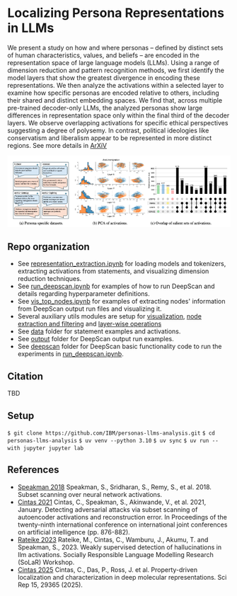 # Localizing Persona Representations in LLMs
We present a study on how and where personas – defined by distinct sets of human characteristics, values, and beliefs – are encoded in the representation space of large language models (LLMs). Using a range of dimension reduction and pattern recognition methods, we first identify the model layers that show the greatest divergence in encoding these representations. We then analyze the activations within a selected layer to examine how specific personas are encoded relative to others, including their shared and distinct embedding spaces. We find that, across multiple pre-trained decoder-only LLMs, the analyzed personas show large differences in representation space only within the final
third of the decoder layers. We observe overlapping activations for specific ethical perspectives suggesting a degree of polysemy. In contrast, political ideologies like conservatism and liberalism appear to be represented in more distinct regions.  See more details in [ArXiV](https://arxiv.org/pdf/2505.24539)

![overview](./overview.png)

## Repo organization
- See [representation_extraction.ipynb](./representation_extraction.ipynb) for loading models and tokenizers, extracting activations from statements, and visualizing dimension reduction techniques.
- See [run_deepscan.ipynb](./run_deepscan.ipynb) for examples of how to run DeepScan and details regarding hyperparameter definitions.
- See [vis_top_nodes.ipynb](./vis_top_nodes.ipynb) for examples of extracting nodes' information from DeepScan output run files and visualizing it.
- Several auxiliary utils modules are setup for [visualization](./utils_viz.py), [node extraction and filtering](./utils_nodes.py) and [layer-wise operations](./utils_layers.py)
- See [data](./data) folder for statement examples and activations.
- See [output](./output) folder for DeepScan output run examples.
- See [deepscan](./deepscan) folder for DeepScan basic functionality code to run the experiments in [run_deepscan.ipynb](./run_deepscan.ipynb).

## Citation

TBD

## Setup

`$ git clone https://github.com/IBM/personas-llms-analysis.git`
`$ cd personas-llms-analysis`
`$ uv venv --python 3.10`
`$ uv sync`
`$ uv run --with jupyter jupyter lab`



## References
- [Speakman 2018](https://arxiv.org/abs/1810.08676) Speakman, S., Sridharan, S., Remy, S., et al. 2018. Subset scanning over neural network activations.
- [Cintas 2021](https://www.ijcai.org/proceedings/2020/0122.pdf) Cintas, C., Speakman, S., Akinwande, V., et al. 2021, January. Detecting adversarial attacks via subset scanning of autoencoder activations and reconstruction error. In Proceedings of the twenty-ninth international conference on international joint conferences on artificial intelligence (pp. 876-882).
- [Rateike 2023](https://arxiv.org/abs/2312.02798) Rateike, M., Cintas, C., Wamburu, J., Akumu, T. and Speakman, S., 2023. Weakly supervised detection of hallucinations in llm activations. Socially Responsible Language Modelling Research (SoLaR) Workshop.
- [Cintas 2025](https://www.nature.com/articles/s41598-025-09717-1) Cintas, C., Das, P., Ross, J. et al. Property-driven localization and characterization in deep molecular representations. Sci Rep 15, 29365 (2025).
